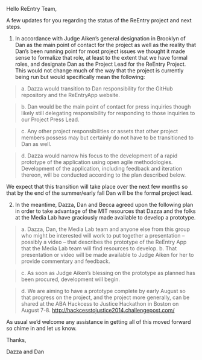 Hello ReEntry Team,

A few updates for you regarding the status of the ReEntry project and next steps.

1)	In accordance with Judge Aiken’s general designation in Brooklyn of Dan as the main point of contact for the project as well as the reality that Dan’s been running point for most project issues we thought it made sense to formalize that role, at least to the extent that we have formal roles, and designate Dan as the Project Lead for the ReEntry Project. This would not change much of the way that the project is currently being run but would specifically mean the following:
  
>a.	Dazza would transition to Dan responsibility for the GitHub repository and the ReEntryApp website.
  
>b.	Dan would be the main point of contact for press inquiries though likely still delegating responsibility for responding to those inquiries to our Project Press Lead.
  
>c.	Any other project responsibilities or assets that other project members possess may but certainly do not have to be transitioned to Dan as well.
  
>d.	Dazza would narrow his focus to the development of a rapid prototype of the application using open agile methodologies. Development of the application, including feedback and iteration thereon, will be conducted according to the plan described below.

We expect that this transition will take place over the next few months so that by the end of the summer/early fall Dan will be the formal project lead.

2)	In the meantime, Dazza, Dan and Becca agreed upon the following plan in order to take advantage of the MIT resources that Dazza and the folks at the Media Lab have graciously made available to develop a prototype.
  
>a.	Dazza, Dan, the Media Lab team and anyone else from this group who might be interested will work to put together a presentation – possibly a video – that describes the prototype of the ReEntry App that the Media Lab team will find resources to develop.
>b.	That presentation or video will be made available to Judge Aiken for her to provide commentary and feedback. 
  
>c.	As soon as Judge Aiken’s blessing on the prototype as planned has been procured, development will begin.
  
>d.	We are aiming to have a prototype complete by early August so that progress on the project, and the project more generally, can be shared at the ABA Hackcess to Justice Hackathon in Boston on August 7-8.  http://hackcesstojustice2014.challengepost.com/ 

As usual we’d welcome any assistance in getting all of this moved forward so chime in and let us know.
 
Thanks,
 
Dazza and Dan
